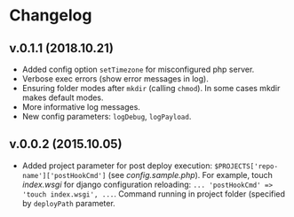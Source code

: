 # Changelog

## v.0.1.1 (2018.10.21)

- Added config option `setTimezone` for misconfigured php server.
- Verbose exec errors (show error messages in log).
- Ensuring folder modes after `mkdir` (calling `chmod`). In some cases mkdir makes default modes.
- More informative log messages.
- New config parameters: `logDebug`, `logPayload`.

## v.0.0.2 (2015.10.05)

- Added project parameter for post deploy execution: `$PROJECTS['repo-name']['postHookCmd']` (see _config.sample.php_). For example, touch _index.wsgi_ for django configuration reloading: `... 'postHookCmd' => 'touch index.wsgi', ...`. Command running in project folder (specified by `deployPath` parameter.

